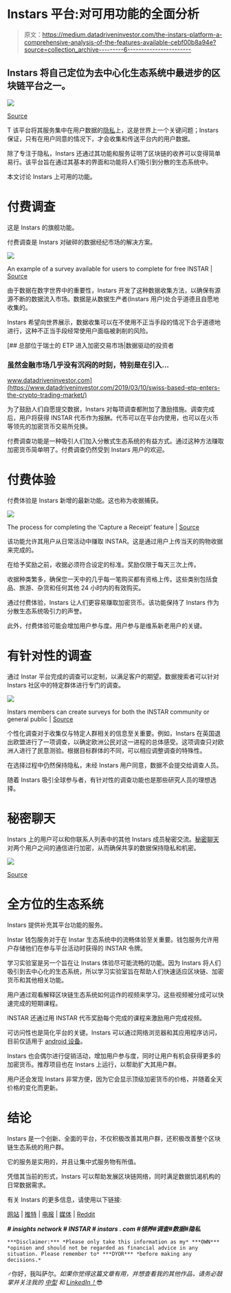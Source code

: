 # Instars 平台:对可用功能的全面分析

> 原文：<https://medium.datadriveninvestor.com/the-instars-platform-a-comprehensive-analysis-of-the-features-available-cebf00b8a94e?source=collection_archive---------6----------------------->

## Instars 将自己定位为去中心化生态系统中最进步的区块链平台之一。

![](img/43c82dfb79ace2394c53b0ddb14c6764.png)

[Source](https://unsplash.com?utm_source=medium&utm_medium=referral)

T 该平台将其服务集中在用户数据的[隐私](https://abovethelaw.com/2017/09/digital-privacy-and-data-security-in-the-21st-century/)上，这是世界上一个关键问题；Instars 保证，只有在用户同意的情况下，才会收集和传送平台内的用户数据。

除了专注于隐私，Instars 还通过其功能和服务证明了区块链的收养可以变得简单易行。该平台旨在通过其基本的界面和功能将人们吸引到分散的生态系统中。

本文讨论 Instars 上可用的功能。

# **付费调查**

这是 Instars 的旗舰功能。

付费调查是 Instars 对破碎的数据经纪市场的解决方案。

![](img/4cd7a2d1ff1edf2350834845eaeeaa60.png)

An example of a survey available for users to complete for free INSTAR | [Source](https://instars.com/)

由于数据在数字世界中的重要性，Instars 开发了这种数据收集方法，以确保有源源不断的数据流入市场。数据是从数据生产者(Instars 用户)处合乎道德且自愿地收集的。

Instars 希望向世界展示，数据收集可以在不使用不正当手段的情况下合乎道德地进行，这种不正当手段经常使用户面临被剥削的风险。

[](https://www.datadriveninvestor.com/2019/03/10/swiss-based-etp-enters-the-crypto-trading-market/) [## 总部位于瑞士的 ETP 进入加密交易市场|数据驱动的投资者

### 虽然金融市场几乎没有沉闷的时刻，特别是在引入…

www.datadriveninvestor.com](https://www.datadriveninvestor.com/2019/03/10/swiss-based-etp-enters-the-crypto-trading-market/) 

为了鼓励人们自愿提交数据，Instars 对每项调查都附加了激励措施。调查完成后，用户将获得 INSTAR 代币作为报酬。代币可以在平台内使用，也可以在火币等领先的加密货币交易所兑换。

付费调查功能是一种吸引人们加入分散式生态系统的有益方式。通过这种方法赚取加密货币简单明了。付费调查仍然受到 Instars 用户的欢迎。

# **付费体验**

付费体验是 Instars 新增的最新功能。这也称为收据捕获。

![](img/495a288335eede9fb7815951a62d2b7e.png)

The process for completing the ‘Capture a Receipt’ feature | [Source](https://instars.com/)

该功能允许其用户从日常活动中赚取 INSTAR。这是通过用户上传当天的购物收据来完成的。

在给予奖励之前，收据必须符合设定的标准。奖励仅限于每天三次上传。

收据种类繁多，确保您一天中的几乎每一笔购买都有资格上传。这些类别包括食品、旅游、杂货和任何其他 24 小时内的有效购买。

通过付费体验，Instars 让人们更容易赚取加密货币。该功能保持了 Instars 作为分散生态系统吸引力的声誉。

此外，付费体验可能会增加用户参与度。用户参与是维系新老用户的关键。

# **有针对性的调查**

通过 Instar 平台完成的调查可以定制，以满足客户的期望。数据搜索者可以针对 Instars 社区中的特定群体进行专门的调查。

![](img/3f9589cc5e5543dc8a3ceb14e160775c.png)

Instars members can create surveys for both the INSTAR community or general public | [Source](https://instars.com/)

个性化调查对于收集仅与特定人群相关的信息至关重要。例如，Instars 在英国退出欧盟进行了一项调查，以确定欧洲公民对这一进程的总体感受。这项调查只对欧洲人进行了民意测验。根据目标群体的不同，可以相应调整调查的特殊性。

在选择过程中仍然保持隐私，未经 Instars 用户同意，数据不会提交给调查人员。

随着 Instars 吸引全球参与者，有针对性的调查功能也是那些研究人员的理想选择。

# **秘密聊天**

Instars 上的用户可以和你联系人列表中的其他 Instars 成员秘密交流。[秘密聊天](https://www.google.com/url?sa=t&rct=j&q=&esrc=s&source=web&cd=3&cad=rja&uact=8&ved=2ahUKEwjGwcKZ8YzmAhWHDxQKHWJvBD8QFjACegQIDRAH&url=https%3A%2F%2Fmedium.com%2Finsightsnetwork%2Fsecret-chats-have-launched-on-instar-wallet-android-4d5fa0ed0cfd&usg=AOvVaw3urIvAcfaa89ssRIVA3vMZ)对两个用户之间的通信进行加密，从而确保共享的数据保持隐私和机密。

![](img/a5c0c72758ad97f3d85c8178e0b6f7c2.png)

[Source](https://unsplash.com?utm_source=medium&utm_medium=referral)

# **全方位的生态系统**

Instars 提供补充其平台功能的服务。

Instar 钱包服务对于在 Instar 生态系统中的流畅体验至关重要。钱包服务允许用户存储他们在参与平台活动时获得的 INSTAR 令牌。

学习实验室是另一个旨在让 Instars 体验尽可能流畅的功能。因为 Instars 将人们吸引到去中心化的生态系统，所以学习实验室旨在帮助人们快速适应区块链、加密货币和其他相关功能。

用户通过观看解释区块链生态系统如何运作的视频来学习。这些视频被分成可以快速完成的短期课程。

INSTAR 还通过用 INSTAR 代币奖励每个完成的课程来激励用户完成视频。

可访问性也是简化平台的关键。Instars 可以通过网络浏览器和其应用程序访问，目前仅适用于 [android 设备](https://www.google.com/url?sa=t&rct=j&q=&esrc=s&source=web&cd=1&cad=rja&uact=8&ved=2ahUKEwjinoG-94zmAhV05OAKHavBDsMQFjAAegQIBBAB&url=https%3A%2F%2Fplay.google.com%2Fstore%2Fapps%2Fdetails%3Fid%3Dcom.instar.wallet%26hl%3Den&usg=AOvVaw09m74PT68f-GERvZbsEDBz)。

Instars 也会偶尔进行促销活动，增加用户参与度，同时让用户有机会获得更多的加密货币。推荐项目也在 Instars 上运行，以帮助扩大其用户群。

用户还会发现 Instars 非常方便，因为它会显示顶级加密货币的价格，并随着全天价格的变化而更新。

# **结论**

Instars 是一个创新、全面的平台，不仅积极改善其用户群，还积极改善整个区块链生态系统的用户群。

它的服务是实用的，并且让集中式服务物有所值。

凭借其当前的形式，Instars 可以帮助发展区块链网络，同时满足数据饥渴机构的日常数据需求。

有关 Instars 的更多信息，请使用以下链接:

[网站](https://instars.com/) | [推特](https://twitter.com/instartoken) | [电报](https://t.me/InsightsNetwork) | [媒体](https://medium.com/@InsightsNetwork) | [Reddit](https://www.reddit.com/r/instar/)

***# insights network # INSTAR # instars . com #领养#调查#数据#隐私***

```
***Disclaimer:*** *Please only take this information as my* ***OWN*** *opinion and should not be regarded as financial advice in any situation. Please remember to* ***DYOR*** *before making any decisions.*
```

♂️你好，我叫萨尔。*如果你觉得这篇文章有用，并想查看我的其他作品，请务必鼓掌并关注我的* [*中型*](https://medium.com/@salmanmiah) *和* [*LinkedIn！*](https://linkedin.com/in/salman-miah-57aa90a0/)😎